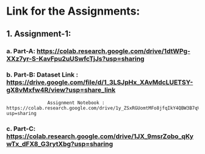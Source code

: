 # Link for the Assignments:
  ## 1. Assignment-1:
  
   ### a. Part-A: https://colab.research.google.com/drive/1dtWPg-XXz7yr-S-KavFpu2uUSwfcTjJs?usp=sharing
   ### b. Part-B: Dataset Link : https://drive.google.com/file/d/1_3LSJpHx_XAvMdcLUETSY-gX8vMxfw4R/view?usp=share_link
                   Assignment Notebook : https://colab.research.google.com/drive/1y_ZSxRGUomtMFo8jfqIkY4QBW3B7qVsk?usp=sharing
   ### c. Part-C: https://colab.research.google.com/drive/1JX_9msrZobo_qKywTx_dFX8_G3rytXbg?usp=sharing
